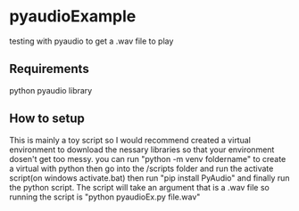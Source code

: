 # pyaudioExample
testing with pyaudio to get a .wav file to play
## Requirements
python
pyaudio library
## How to setup
This is mainly a toy script so I would recommend created a virtual environment to download the nessary libraries so that 
your environment dosen't get too messy.
you can run "python -m venv foldername"  to create a virtual with python then go into the /scripts folder and run the activate script(on windows activate.bat)
then run "pip install PyAudio" and finally run the python script. The script will take an argument that is a .wav file so running the script is
"python pyaudioEx.py file.wav"

